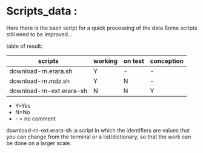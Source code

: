 # Scripts_data : 

Here there is the bash script for a quick processing of the data
Some scripts still need to be improved...

table of result: 

| scripts                      | working | on test | conception |
|------------------------------|---------|---------|------------|
|download-rn.erara.sh          |Y        |-        | -          |
|download-rn.mdz.sh            |Y        |N        | -          |
|download-rn-ext.erara-sh      |N        |N        | Y          |

* Y=Yes
* N=No
* \- = no comment

download-rn-ext.erara-sh :a script in which the identifiers are values that you can change from the terminal or a list/dictionary, so that the work can be done on a larger scale.

